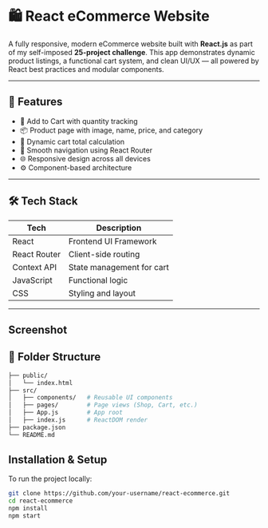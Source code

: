 # 🛍️ React eCommerce Website

A fully responsive, modern eCommerce website built with **React.js** as part of my self-imposed **25-project challenge**. This app demonstrates dynamic product listings, a functional cart system, and clean UI/UX — all powered by React best practices and modular components.

---

## 🚀 Features

- 🛒 Add to Cart with quantity tracking
- 📦 Product page with image, name, price, and category
- 🧮 Dynamic cart total calculation
- 🧭 Smooth navigation using React Router
- 🌐 Responsive design across all devices
- ⚙️ Component-based architecture

---

## 🛠️ Tech Stack

| Tech         | Description                   |
|--------------|-------------------------------|
| React        | Frontend UI Framework         |
| React Router | Client-side routing           |
| Context API  | State management for cart     |
| JavaScript   | Functional logic              |
| CSS          | Styling and layout            |

---

## Screenshot


## 📁 Folder Structure

```bash
├── public/
│   └── index.html
├── src/
│   ├── components/   # Reusable UI components
│   ├── pages/        # Page views (Shop, Cart, etc.)
│   ├── App.js        # App root
│   ├── index.js      # ReactDOM render
├── package.json
└── README.md
```

## Installation & Setup
To run the project locally:
```bash
git clone https://github.com/your-username/react-ecommerce.git
cd react-ecommerce
npm install
npm start
```
#
